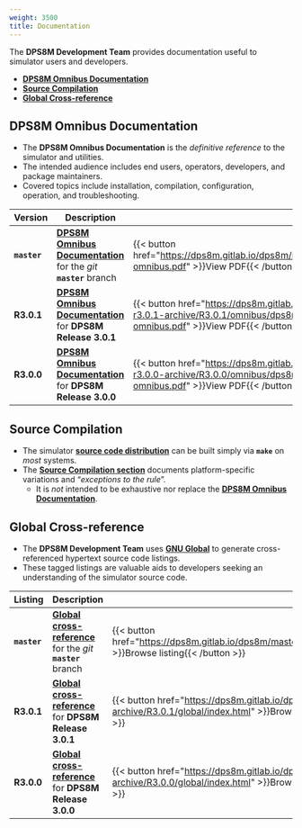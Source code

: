 ```yaml
---
weight: 3500
title: Documentation
---
```

<!-- SPDX-License-Identifier: MIT -->
<!-- Copyright (c) 2016-2023 The DPS8M Development Team -->
The **DPS8M Development Team** provides documentation useful to simulator users and developers.

* [**DPS8M Omnibus Documentation**](#dps8m-omnibus-documentation)
* [**Source Compilation**](#source-compilation)
* [**Global Cross-reference**](#global-cross-reference)

## DPS8M Omnibus Documentation

* The **DPS8M Omnibus Documentation** is the *definitive reference* to the simulator and utilities.
* The intended audience includes end users, operators, developers, and package maintainers.
* Covered topics include installation, compilation, configuration, operation, and troubleshooting.

| Version         | Description                                                      |                                                                                                     |
| :-------------- | ----------------------                                           | ------------------                                                                                  |
| **`master`**    | **[DPS8M Omnibus Documentation](https://dps8m.gitlab.io/dps8m/master/dps8m-omnibus.pdf)** for the *git* **`master`** branch | {{< button href="https://dps8m.gitlab.io/dps8m/master/dps8m-omnibus.pdf" >}}View PDF{{< /button >}} |
| **R3.0.1**    | **[DPS8M Omnibus Documentation](https://dps8m.gitlab.io/dps8m-r3.0.1-archive/R3.0.1/omnibus/dps8m-omnibus.pdf)** for **DPS8M Release 3.0.1** | {{< button href="https://dps8m.gitlab.io/dps8m-r3.0.1-archive/R3.0.1/omnibus/dps8m-omnibus.pdf" >}}View PDF{{< /button >}} |
| **R3.0.0**    | **[DPS8M Omnibus Documentation](https://dps8m.gitlab.io/dps8m-r3.0.0-archive/R3.0.0/omnibus/dps8m-omnibus.pdf)** for **DPS8M Release 3.0.0** | {{< button href="https://dps8m.gitlab.io/dps8m-r3.0.0-archive/R3.0.0/omnibus/dps8m-omnibus.pdf" >}}View PDF{{< /button >}} |

## Source Compilation

* The simulator [**source code distribution**](../Releases) can be built simply via **`make`** on *most* systems.
* The [**Source Compilation section**](Source_Compilation) documents platform-specific variations and “*exceptions to the rule*”.
  * It is *not* intended to be exhaustive  nor replace the [**DPS8M Omnibus Documentation**](#dps8m-omnibus-documentation).

## Global Cross-reference

* The **DPS8M Development Team** uses [**GNU Global**](http://www.gnu.org/software/global/) to generate cross-referenced hypertext source code listings.
* These tagged listings are valuable aids to developers seeking an understanding of the simulator source code.

| Listing        | Description            |                    |
|:-------------- | ---------------------- | ------------------ |
| **`master`**     | [**Global cross-reference**](https://dps8m.gitlab.io/dps8m/master/global/index.html) for the *git* **`master`** branch | {{< button href="https://dps8m.gitlab.io/dps8m/master/global/index.html" >}}Browse listing{{< /button >}} |
| **R3.0.1**     | [**Global cross-reference**](https://dps8m.gitlab.io/dps8m-r3.0.1-archive/R3.0.1/global/index.html) for **DPS8M Release 3.0.1** | {{< button href="https://dps8m.gitlab.io/dps8m-r3.0.1-archive/R3.0.1/global/index.html" >}}Browse listing{{< /button >}} |
| **R3.0.0**     | [**Global cross-reference**](https://dps8m.gitlab.io/dps8m-r3.0.0-archive/R3.0.0/global/index.html) for **DPS8M Release 3.0.0** | {{< button href="https://dps8m.gitlab.io/dps8m-r3.0.0-archive/R3.0.0/global/index.html" >}}Browse listing{{< /button >}} |
